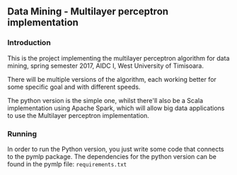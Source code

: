 ## Data Mining - Multilayer perceptron implementation

### Introduction

This is the project implementing the multilayer perceptron algorithm for data mining, spring semester 2017, AIDC I, West University of Timisoara.

There will be multiple versions of the algorithm, each working better for some specific goal and with different speeds. 

The python version is the simple one, whilst there'll also be a Scala implementation using Apache Spark, which will allow big data applications to use the Multilayer perceptron implementation.

### Running

In order to run the Python version, you just write some code that connects to the pymlp package. The dependencies for the python version can be found in the pymlp file: `requirements.txt`


